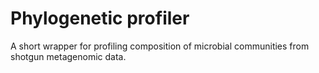 # Phylogenetic profiler
A short wrapper for profiling composition of microbial communities from shotgun metagenomic data.
